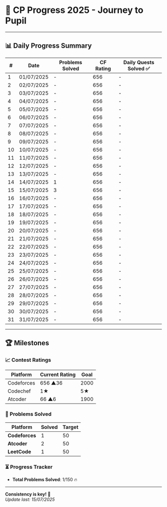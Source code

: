 # 🚀 CP Progress 2025 - Journey to Pupil

---

## 📊 Daily Progress Summary

| #   | Date       | Problems Solved | CF Rating  | Daily Quests Solved ✅ |
|-----|------------|-----------------|------------|------------------------|
| 1   | 01/07/2025 | -               | 656        |          -             |
| 2   | 02/07/2025 | -               | 656        |          -             |
| 3   | 03/07/2025 | -               | 656        |          -             |
| 4   | 04/07/2025 | -               | 656        |          -             |
| 5   | 05/07/2025 | -               | 656        |          -             |
| 6   | 06/07/2025 | -               | 656        |          -             |
| 7   | 07/07/2025 | -               | 656        |          -             |
| 8   | 08/07/2025 | -               | 656        |          -             |
| 9   | 09/07/2025 | -               | 656        |          -             |
| 10  | 10/07/2025 | -               | 656        |          -             |
| 11  | 11/07/2025 | -               | 656        |          -             |
| 12  | 12/07/2025 | -               | 656        |          -             |
| 13  | 13/07/2025 | -               | 656        |          -             |
| 14  | 14/07/2025 | 1               | 656        |          -             |
| 15  | 15/07/2025 | 3               | 656        |          -             |
| 16  | 16/07/2025 | -               | 656        |          -             |
| 17  | 17/07/2025 | -               | 656        |          -             |
| 18  | 18/07/2025 | -               | 656        |          -             |
| 19  | 19/07/2025 | -               | 656        |          -             |
| 20  | 20/07/2025 | -               | 656        |          -             |
| 21  | 21/07/2025 | -               | 656        |          -             |
| 22  | 22/07/2025 | -               | 656        |          -             |
| 23  | 23/07/2025 | -               | 656        |          -             |
| 24  | 24/07/2025 | -               | 656        |          -             |
| 25  | 25/07/2025 | -               | 656        |          -             |
| 26  | 26/07/2025 | -               | 656        |          -             |
| 27  | 27/07/2025 | -               | 656        |          -             |
| 28  | 28/07/2025 | -               | 656        |          -             |
| 29  | 29/07/2025 | -               | 656        |          -             |
| 30  | 30/07/2025 | -               | 656        |          -             |
| 31  | 31/07/2025 | -               | 656        |          -             |


---

## 🏆 Milestones

### 📈 Contest Ratings
| Platform    | Current Rating  | Goal   |
|-------------|-----------------|--------|
| Codeforces  | 656 ▲36         | 2000   |
| Codechef    | 1★              |  5★   |
| Atcoder     | 66 ▲6           | 1900   |

### 🧩 Problems Solved
| Platform       | Solved | Target  |
|----------------|--------|---------|
| **Codeforces** | 1      | 50      |
| **Atcoder**    | 2      | 50      |
| **LeetCode**   | 1      | 50      |

### ⏳ Progress Tracker
- **Total Problems Solved**: 1/150 🔥

---


**Consistency is key!** 🔑  
*Update last: 15/07/2025*